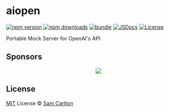 # aiopen

[![npm version][npm-version-src]][npm-version-href]
[![npm downloads][npm-downloads-src]][npm-downloads-href]
[![bundle][bundle-src]][bundle-href]
[![JSDocs][jsdocs-src]][jsdocs-href]
[![License][license-src]][license-href]

Portable Mock Server for OpenAI's API

## Sponsors

<p align="center">
  <a href="https://cdn.jsdelivr.net/gh/antfu/static/sponsors.svg">
    <img src='https://cdn.jsdelivr.net/gh/antfu/static/sponsors.svg'/>
  </a>
</p>

## License

[MIT](./LICENSE) License © [Sam Carlton](https://github.com/ThatGuySam)

<!-- Badges -->

[npm-version-src]: https://img.shields.io/npm/v/aiopen?style=flat&colorA=080f12&colorB=1fa669
[npm-version-href]: https://npmjs.com/package/aiopen
[npm-downloads-src]: https://img.shields.io/npm/dm/aiopen?style=flat&colorA=080f12&colorB=1fa669
[npm-downloads-href]: https://npmjs.com/package/aiopen
[bundle-src]: https://img.shields.io/bundlephobia/minzip/aiopen?style=flat&colorA=080f12&colorB=1fa669&label=minzip
[bundle-href]: https://bundlephobia.com/result?p=aiopen
[license-src]: https://img.shields.io/github/license/antfu/aiopen.svg?style=flat&colorA=080f12&colorB=1fa669
[license-href]: https://github.com/ThatGuySam/aiopen/blob/main/LICENSE
[jsdocs-src]: https://img.shields.io/badge/jsdocs-reference-080f12?style=flat&colorA=080f12&colorB=1fa669
[jsdocs-href]: https://www.jsdocs.io/package/aiopen
